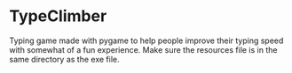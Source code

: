 # TypeClimber
Typing game made with pygame to help people improve their typing speed with somewhat of a fun experience.
Make sure the resources file is in the same directory as the exe file.
